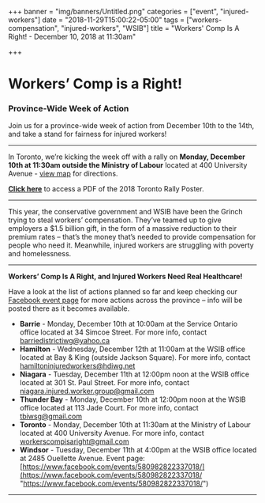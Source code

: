 +++
banner = "img/banners/Untitled.png"
categories = ["event", "injured-workers"]
date = "2018-11-29T15:00:22-05:00"
tags = ["workers-compensation", "injured-workers", "WSIB"]
title = "Workers' Comp Is A Right! - December 10, 2018 at 11:30am"

+++
# Workers’ Comp is a Right!

### Province-Wide Week of Action

Join us for a province-wide week of action from December 10th to the 14th, and take a stand for fairness for injured workers!

***

In Toronto, we’re kicking the week off with a rally on **Monday, December 10th at 11:30am outside the Ministry of Labour** located at 400 University Avenue - [view map](https://www.google.ca/maps/place/Ministry+of+Labour+Employment+Standards/@43.653407,-79.390517,17z/data=!3m1!4b1!4m5!3m4!1s0x882b34cedd0438e7:0x85e9be27abef7be!8m2!3d43.6534031!4d-79.3883283 "400 University Ave, Toronto, ON M7A 1T7") for directions.

[**Click here**](https://s3.amazonaws.com/newsletter.workers-safety.ca/newsletters/Clinic+Projects/Events/Injured+Worker+Demo/2018+-+Xmas+demo+poster+Toronto.pdf "2018 Toronto Xmas Demo Poster") to access a PDF of the 2018 Toronto Rally Poster.

***

This year, the conservative government and WSIB have been the Grinch trying to steal workers’ compensation. They’ve teamed up to give employers a $1.5 billion gift, in the form of a massive reduction to their premium rates – that’s the money that’s needed to provide compensation for people who need it. Meanwhile, injured workers are struggling with poverty and homelessness. 

***

**Workers’ Comp Is A Right, and Injured Workers Need Real Healthcare!**

Have a look at the list of actions planned so far and keep checking our [Facebook event page](https://www.facebook.com/events/2159719980751545/) for more actions across the province – info will be posted there as it becomes available.

* **Barrie** - Monday, December 10th at 10:00am at the Service Ontario office located at 34 Simcoe Street. For more info, contact [barriedistrictiwg@yahoo.ca](barriedistrictiwg@yahoo.ca)
* **Hamilton** - Wednesday, December 12th at 11:00am at the WSIB office located at Bay & King (outside Jackson Square). For more info, contact [hamiltoninjuredworkers@hdiwg.net](hamiltoninjuredworkers@hdiwg.net)
* **Niagara** - Tuesday, December 11th at 12:00pm noon at the WSIB office located at 301 St. Paul Street. For more info, contact [niagara.injured.worker.group@gmail.com](niagara.injured.worker.group@gmail.com)
* **Thunder Bay** - Monday, December 10th at 12:00pm noon at the WSIB office located at 113 Jade Court. For more info, contact tbiwsg@gmail.com
* **Toronto** - Monday, December 10th at 11:30am at the Ministry of Labour located at 400 University Avenue. For more info, contact [workerscompisaright@gmail.com](workerscompisaright@gmail.com)
* **Windsor** - Tuesday, December 11th at 4:00pm at the WSIB office located at 2485 Ouellette Avenue. Event page: [https://www.facebook.com/events/580982822337018/](https://www.facebook.com/events/580982822337018/ "https://www.facebook.com/events/580982822337018/")

***